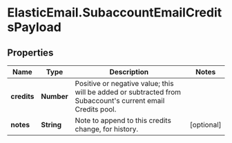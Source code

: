 # ElasticEmail.SubaccountEmailCreditsPayload

## Properties

Name | Type | Description | Notes
------------ | ------------- | ------------- | -------------
**credits** | **Number** | Positive or negative value; this will be added or subtracted from Subaccount&#39;s current email Credits pool. | 
**notes** | **String** | Note to append to this credits change, for history. | [optional] 


